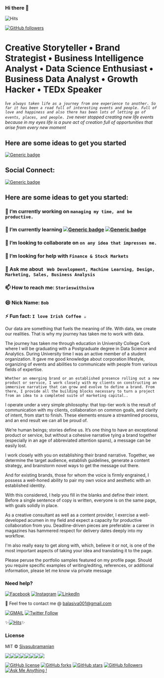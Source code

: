 ### Hi there 👋
![Hits](https://hitcounter.pythonanywhere.com/count/tag.svg?url=https%3A%2F%2Fgithub.com%2Fiamsivab%2Fiamsivab)

[![GitHub followers](https://img.shields.io/github/followers/storieswithsiva.svg?style=social&label=Follow&maxAge=2592000)](https://github.com/storieswithsiva?tab=followers)


# Creative Storyteller • Brand Strategist • Business Intelligence Analyst • Data Science Enthusiast • Business Data Analyst • Growth Hacker • TEDx Speaker #

_I`ve always taken life as a journey from one experience to another. So far it has been a road full of interesting events and people. Full of love and happiness and also there has been lots of letting go of events, places, and people. I`ve never stopped creating new life events because in my eyes life is a pure act of creation full of opportunities that arise from every new moment_

## Here are some ideas to get you started

[![Generic badge](https://img.shields.io/badge/Creative-Storyteller-Red.svg?style=for-the-badge)](instagram.com/storieswithsiva)


## Social Connect: 
[![Generic badge](https://img.shields.io/badge/LinkedIn-Connect-blue.svg?style=for-the-badge&logo=linkedin&logoColor=white)](https://www.linkedin.com/in/storieswithsiva/) 

## Here are some ideas to get you started:

### 🔭 I’m currently working on `managing my time, and be productive.`
### 🌱 I’m currently learning [![Generic badge](https://img.shields.io/badge/Artificial-Intelligence-blue.svg?style=for-the-badge)](https://github.com/storieswithsiva/Data-Science-Resources) [![Generic badge](https://img.shields.io/badge/Growth-Strategies-orange.svg?style=for-the-badge)](https://github.com/storieswithsiva/Data-Science-Resources)
### 👯 I’m looking to collaborate on `on any idea that impresses me.`
### 🤔 I’m looking for help with `Finance & Stock Markets`
### 💬 Ask me about ` Web Development, Machine Learning, Design, Marketing, Sales, Business Analysis`
### 📫 How to reach me: `Storieswithsiva`
### 😄 Nick Name: `Bob`
### ⚡ Fun fact:  `I love Irish Coffee ☕`

Our data are something that fuels the meaning of life. With data, we create our realities. That is why my journey has taken me to work with data.

The journey has taken me through education in University College Cork where I will be graduating with a Postgraduate degree in Data Science and Analytics. During University time I was an active member of a student organization. It gave me good knowledge about corporation lifestyle, organizing of events and abilities to communicate with people from various fields of expertise.

```` Whether an emerging brand or an established presence rolling out a new product or service, I work closely with my clients on constructing an immersive narrative that can grow and evolve to define a brand. From there, I provide all the building blocks necessary to turn a project from an idea to a completed suite of marketing capital.. ````

I operate under a very simple philosophy: that top-tier work is the result of communication with my clients, collaboration on common goals, and clarity of intent, from start to finish. These elements ensure a streamlined process, and an end result we can all be proud of.

We’re human beings; stories define us. It’s one thing to have an exceptional product or service, but without a cohesive narrative tying a brand together (especially in an age of abbreviated attention spans), a message can be easily lost.

I work closely with you on establishing their brand narrative. Together, we determine the target audience, establish guidelines, generate a content strategy, and brainstorm novel ways to get the message out there.

And for existing brands, those for whom the voice is firmly engrained, I possess a well-honed ability to pair my own voice and aesthetic with an established identity.

With this considered, I help you fill in the blanks and define their intent. Before a single sentence of copy is written, everyone is on the same page, with goals solidly in place.

As a creative consultant as well as a content provider, I exercise a well-developed acumen in my field and expect a capacity for productive collaboration from you. Deadline-driven pieces are preferable: a career in magazines has hammered respect for delivery dates deeply into my workflow.

I'm also really easy to get along with, which, believe it or not, is one of the most important aspects of taking your idea and translating it to the page.

Please peruse the portfolio samples featured on my profile page. Should you require specific examples of writing/editing, references, or additional information, please let me know via private message 

### Need help?

[![Facebook](https://img.shields.io/static/v1.svg?label=follow&message=@storieswithsiva&color=9cf&logo=facebook&style=flat&logoColor=white&colorA=informational)](https://www.facebook.com/storieswithsiva)  [![Instagram](https://img.shields.io/static/v1.svg?label=follow&message=@storieswithsiva&color=grey&logo=instagram&style=flat&logoColor=white&colorA=critical)](https://www.instagram.com/storieswithsiva/) [![LinkedIn](https://img.shields.io/static/v1.svg?label=connect&message=@storieswithsiva&color=success&logo=linkedin&style=flat&logoColor=white&colorA=blue)](https://www.linkedin.com/in/storieswithsiva/)

:email: Feel free to contact me @ [balasiva001@gmail.com](https://mail.google.com/mail/)

[![GMAIL](https://img.shields.io/static/v1.svg?label=send&message=balasiva001@gmail.com&color=red&logo=gmail&style=social)](https://www.github.com/storieswithsiva) [![Twitter Follow](https://img.shields.io/twitter/follow/storieswithsiva?style=social)](https://twitter.com/storieswithsiva)


✨[![Hits](https://hits.seeyoufarm.com/api/count/incr/badge.svg?url=https%3A%2F%2Fgithub.com%2Fiamsivab%2Fiamsivab)](https://hits.seeyoufarm.com)✨

### License

MIT &copy; [Sivasubramanian](https://github.com/storieswithsiva/storieswithsiva/blob/master/LICENSE)

[![](https://sourcerer.io/fame/storieswithsiva/storieswithsiva/storieswithsiva/images/0)](https://sourcerer.io/fame/storieswithsiva/storieswithsiva/storieswithsiva/links/0)[![](https://sourcerer.io/fame/storieswithsiva/storieswithsiva/storieswithsiva/images/1)](https://sourcerer.io/fame/storieswithsiva/storieswithsiva/storieswithsiva/links/1)[![](https://sourcerer.io/fame/storieswithsiva/storieswithsiva/storieswithsiva/images/2)](https://sourcerer.io/fame/storieswithsiva/storieswithsiva/storieswithsiva/links/2)[![](https://sourcerer.io/fame/storieswithsiva/storieswithsiva/storieswithsiva/images/3)](https://sourcerer.io/fame/storieswithsiva/storieswithsiva/storieswithsiva/links/3)[![](https://sourcerer.io/fame/storieswithsiva/storieswithsiva/storieswithsiva/images/4)](https://sourcerer.io/fame/storieswithsiva/storieswithsiva/storieswithsiva/links/4)[![](https://sourcerer.io/fame/storieswithsiva/storieswithsiva/storieswithsiva/images/5)](https://sourcerer.io/fame/storieswithsiva/storieswithsiva/storieswithsiva/links/5)[![](https://sourcerer.io/fame/storieswithsiva/storieswithsiva/storieswithsiva/images/6)](https://sourcerer.io/fame/storieswithsiva/storieswithsiva/storieswithsiva/links/6)[![](https://sourcerer.io/fame/storieswithsiva/storieswithsiva/storieswithsiva/images/7)](https://sourcerer.io/fame/storieswithsiva/storieswithsiva/storieswithsiva/links/7)


[![GitHub license](https://img.shields.io/github/license/storieswithsiva/storieswithsiva.svg?style=social&logo=github)](https://github.com/storieswithsiva/storieswithsiva/blob/master/LICENSE) 
[![GitHub forks](https://img.shields.io/github/forks/storieswithsiva/storieswithsiva.svg?style=social)](https://github.com/storieswithsiva/network) [![GitHub stars](https://img.shields.io/github/stars/storieswithsiva/storieswithsiva.svg?style=social)](https://github.com/storieswithsiva/storieswithsiva/stargazers) [![GitHub followers](https://img.shields.io/github/followers/storieswithsiva.svg?label=Follow&style=social)](https://github.com/storieswithsiva/)[![Ask Me Anything !](https://img.shields.io/badge/Ask%20me-anything-1abc9c.svg)](https://GitHub.com/storieswithsiva/ama)

